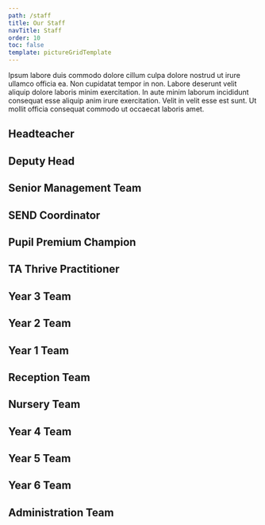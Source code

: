 ```yaml
---
path: /staff
title: Our Staff
navTitle: Staff
order: 10
toc: false
template: pictureGridTemplate
---
```

Ipsum labore duis commodo dolore cillum culpa dolore nostrud ut irure ullamco officia ea. Non cupidatat tempor in non. Labore deserunt velit aliquip dolore laboris minim exercitation. In aute minim laborum incididunt consequat esse aliquip anim irure exercitation. Velit in velit esse est sunt. Ut mollit officia consequat commodo ut occaecat laboris amet.

## Headteacher

<div class="people-grid">
    <person-pic
        source="https://via.placeholder.com/300x300"
        caption="Mrs Heather Poustie, Headteacher"
    ></person-pic>
</div>

## Deputy Head

<div class="people-grid">
    <person-pic
        source="https://via.placeholder.com/300x300"
        caption="Mr Dave Lee, Deputy Head"
    ></person-pic>
</div>

## Senior Management Team

<div class="people-grid">
    <person-pic
        source="https://via.placeholder.com/300x300"
        caption="Mrs Gill Quantrell, EYFS and KS1 Team Leader"
    ></person-pic>
    <person-pic
        source="https://via.placeholder.com/300x300"
        caption="Mrs Yvonne Morrell, Mathematics, Year 3 and 4 Team Leader"
    ></person-pic>
    <person-pic
        source="https://via.placeholder.com/300x300"
        caption="Mrs Becky Hughes, English, Year 5 and 6 Team Leader"
    ></person-pic>
</div>

## SEND Coordinator

<div class="people-grid">
    <person-pic
        source="https://via.placeholder.com/300x300"
        caption="Mrs Merron Archer"
    ></person-pic>
</div>

## Pupil Premium Champion

<div class="people-grid">
    <person-pic
        source="https://via.placeholder.com/300x300"
        caption="Miss Helena Thomsett"
    ></person-pic>
</div>

## TA Thrive Practitioner

<div class="people-grid">
    <person-pic
        source="https://via.placeholder.com/300x300"
        caption="Mrs Sue Stephenson"
    ></person-pic>
</div>

## Year 3 Team

<div class="people-grid">
    <person-pic
        source="https://via.placeholder.com/300x300"
        caption="Ms Emma Pryde, class teacher"
    ></person-pic>
    <person-pic
        source="https://via.placeholder.com/300x300"
        caption="Mrs Maggie Stevens, class teacher"
    ></person-pic>
    <person-pic
        source="https://via.placeholder.com/300x300"
        caption="Mrs Samdra Cartwright, class teacher"
    ></person-pic>
    <person-pic
        source="https://via.placeholder.com/300x300"
        caption="Mr James Kilkelly, class teacher"
    ></person-pic>
    <person-pic
        source="https://via.placeholder.com/300x300"
        caption="Mrs Jan Sweatman, teaching assistant"
    ></person-pic>
    <person-pic
        source="https://via.placeholder.com/300x300"
        caption="Mrs Tina Hudson, teaching assistant"
    ></person-pic>
    <person-pic
        source="https://via.placeholder.com/300x300"
        caption="Mrs Tara Cleary, teaching assistant"
    ></person-pic>
</div>

## Year 2 Team

<div class="people-grid">
    <person-pic
        source="https://via.placeholder.com/300x300"
        caption="Miss Helena Thomsett, class teacher"
    ></person-pic>
    <person-pic
        source="https://via.placeholder.com/300x300"
        caption="Mrs Charlotte Hodgson, class teacher"
    ></person-pic>
    <person-pic
        source="https://via.placeholder.com/300x300"
        caption="Mrs Amanda Donnai, class teacher"
    ></person-pic>
    <person-pic
        source="https://via.placeholder.com/300x300"
        caption="Mrs Vicki Weir, teaching assistant"
    ></person-pic>
    <person-pic
        source="https://via.placeholder.com/300x300"
        caption="Mrs Lisa Morgan-Anstee, teaching assistant"
    ></person-pic>
    <person-pic
        source="https://via.placeholder.com/300x300"
        caption="Mrs Debbie Connor, teaching assistant"
    ></person-pic>
</div>

## Year 1 Team

<div class="people-grid">
    <person-pic
        source="https://via.placeholder.com/300x300"
        caption="Mrs Gill Quantrell, class teacher"
    ></person-pic>
    <person-pic
        source="https://via.placeholder.com/300x300"
        caption="Miss Maria Luff, class teacher"
    ></person-pic>
    <person-pic
        source="https://via.placeholder.com/300x300"
        caption="Mrs Helen Cammack, class teacher"
    ></person-pic>
    <person-pic
        source="https://via.placeholder.com/300x300"
        caption="Mrs Becci Osborne, teaching assistant"
    ></person-pic>
    <person-pic
        source="https://via.placeholder.com/300x300"
        caption="Mrs Lisa Cundy-Knight, teaching assistant"
    ></person-pic>
    <person-pic
        source="https://via.placeholder.com/300x300"
        caption="Mrs Jo Huxtable, teaching assistant"
    ></person-pic>
    <person-pic
        source="https://via.placeholder.com/300x300"
        caption="Mrs An Other, teaching assistant"
    ></person-pic>
</div>

## Reception Team

<div class="people-grid">
    <person-pic
        source="https://via.placeholder.com/300x300"
        caption="Mrs Emily Simpson, class teacher"
    ></person-pic>
    <person-pic
        source="https://via.placeholder.com/300x300"
        caption="Ms Sarah Fraser, class teacher"
    ></person-pic>
    <person-pic
        source="https://via.placeholder.com/300x300"
        caption="Mrs Helen Cammack, class teacher"
    ></person-pic>
    <person-pic
        source="https://via.placeholder.com/300x300"
        caption="Ms Helen D?, teaching assistant"
    ></person-pic>
    <person-pic
        source="https://via.placeholder.com/300x300"
        caption="Mrs Helen Yip, teaching assistant"
    ></person-pic>
    <person-pic
        source="https://via.placeholder.com/300x300"
        caption="Mrs Marie Cogavin, teaching assistant"
    ></person-pic>
    <person-pic
        source="https://via.placeholder.com/300x300"
        caption="Mrs Annabelle Perkins, teaching assistant"
    ></person-pic>
    <person-pic
        source="https://via.placeholder.com/300x300"
        caption="Mrs Tania Bull, teaching assistant"
    ></person-pic>
</div>

## Nursery Team

<div class="people-grid">
    <person-pic
        source="https://via.placeholder.com/300x300"
        caption="Mrs Cassie Smith, class teacher"
    ></person-pic>
    <person-pic
        source="https://via.placeholder.com/300x300"
        caption="Mrs Lousie Iddon, teaching assistant"
    ></person-pic>
    <person-pic
        source="https://via.placeholder.com/300x300"
        caption="Mrs Emma Griffiths, teaching assistant"
    ></person-pic>
    <person-pic
        source="https://via.placeholder.com/300x300"
        caption="Mrs Marie Hindom, teaching assistant"
    ></person-pic>
</div>

## Year 4 Team

<div class="people-grid">
    <person-pic
        source="https://via.placeholder.com/300x300"
        caption="Mrs Yvonne Morrell, class teacher"
    ></person-pic>
    <person-pic
        source="https://via.placeholder.com/300x300"
        caption="Ms Rachel Lawton, class teacher"
    ></person-pic>
    <person-pic
        source="https://via.placeholder.com/300x300"
        caption="Mrs Emma Lidbury, class teacher"
    ></person-pic>
    <person-pic
        source="https://via.placeholder.com/300x300"
        caption="Mrs Kim Braund, teaching assistant"
    ></person-pic>
    <person-pic
        source="https://via.placeholder.com/300x300"
        caption="Mrs Charlotte Finch, teaching assistant"
    ></person-pic>
    <person-pic
        source="https://via.placeholder.com/300x300"
        caption="Mrs Mandie Redfern, teaching assistant"
    ></person-pic>
    <person-pic
        source="https://via.placeholder.com/300x300"
        caption="Ms Emma Rogers, teaching assistant"
    ></person-pic>
</div>

## Year 5 Team

<div class="people-grid">
    <person-pic
        source="https://via.placeholder.com/300x300"
        caption="Mr Craig Veal, class teacher"
    ></person-pic>
    <person-pic
        source="https://via.placeholder.com/300x300"
        caption="Mr John Smith, class teacher"
    ></person-pic>
    <person-pic
        source="https://via.placeholder.com/300x300"
        caption="Mrs Gill Gray, teaching assistant"
    ></person-pic>
    <person-pic
        source="https://via.placeholder.com/300x300"
        caption="Mrs Denise Rogers, teaching assistant"
    ></person-pic>
    <person-pic
        source="https://via.placeholder.com/300x300"
        caption="Mrs Maria Wright, teaching assistant"
    ></person-pic>
</div>

## Year 6 Team

<div class="people-grid">
    <person-pic
        source="https://via.placeholder.com/300x300"
        caption="Mrs Becky Hughes, class teacher"
    ></person-pic>
    <person-pic
        source="https://via.placeholder.com/300x300"
        caption="Mr Stephen Ball, class teacher"
    ></person-pic>
    <person-pic
        source="https://via.placeholder.com/300x300"
        caption="Mrs Mandy Dower, teaching assistant"
    ></person-pic>
    <person-pic
        source="https://via.placeholder.com/300x300"
        caption="Mrs Donna Minear, teaching assistant"
    ></person-pic>
    <person-pic
        source="https://via.placeholder.com/300x300"
        caption="Ms Sharon Hunt, teaching assistant"
    ></person-pic>
</div>

## Administration Team

<div class="people-grid">
    <person-pic
        source="https://via.placeholder.com/300x300"
        caption="Ms An Other, business manager"
    ></person-pic>
    <person-pic
        source="https://via.placeholder.com/300x300"
        caption="Ms Donna O'Halloran, administrative assistant"
    ></person-pic>
    <person-pic
        source="https://via.placeholder.com/300x300"
        caption="Ms An Other, administrative assistant"
    ></person-pic>
    <person-pic
        source="https://via.placeholder.com/300x300"
        caption="Mrs Lee Coe, attendance officer"
    ></person-pic>
</div>

